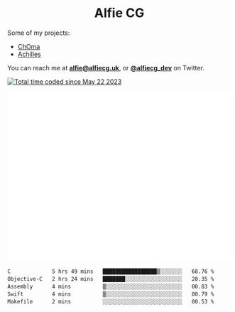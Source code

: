 <h1 align="center">Alfie CG</h1>

Some of my projects:
* [ChOma](https://github.com/opa334/ChOma)
* [Achilles](https://github.com/alfiecg24/Achilles)

You can reach me at **alfie@alfiecg.uk**, or **[@alfiecg_dev](https://twitter.com/alfiecg_dev)** on Twitter.

<a href="https://wakatime.com/@61592169-b9cf-4af8-b6fa-8ac7d4369b01"><img src="https://wakatime.com/badge/user/61592169-b9cf-4af8-b6fa-8ac7d4369b01.svg" alt="Total time coded since May 22 2023" /></a>


<img align="center" src="/github-metrics.svg" alt="Metrics" width="500">

 <!--[![GitHub Streak](https://streak-stats.demolab.com/?user=alfiecg24)](https://git.io/streak-stats)-->

<!--START_SECTION:waka-->

```txt
C             5 hrs 49 mins   █████████████████▒░░░░░░░   68.76 %
Objective-C   2 hrs 24 mins   ███████░░░░░░░░░░░░░░░░░░   28.35 %
Assembly      4 mins          ▒░░░░░░░░░░░░░░░░░░░░░░░░   00.83 %
Swift         4 mins          ▒░░░░░░░░░░░░░░░░░░░░░░░░   00.79 %
Makefile      2 mins          ░░░░░░░░░░░░░░░░░░░░░░░░░   00.53 %
```

<!--END_SECTION:waka-->
